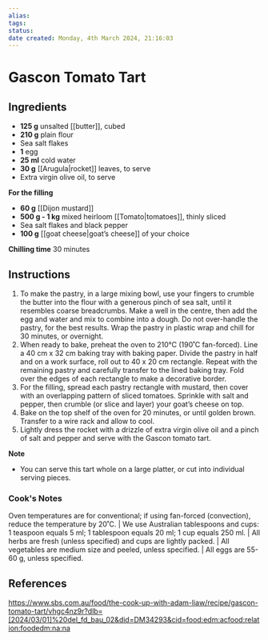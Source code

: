 ```yaml
---
alias: 
tags: 
status:
date created: Monday, 4th March 2024, 21:16:03
---
```


# Gascon Tomato Tart

## Ingredients

- **125 g** unsalted [[butter]], cubed
- **210 g** plain flour
- Sea salt flakes
- **1** egg
- **25 ml** cold water
- **30 g** [[Arugula|rocket]] leaves, to serve
- Extra virgin olive oil, to serve

**For the filling**

- **60 g** [[Dijon mustard]]
- **500 g - 1 kg** mixed heirloom [[Tomato|tomatoes]], thinly sliced
- Sea salt flakes and black pepper
- **100 g** [[goat cheese|goat’s cheese]] of your choice

**Chilling time** 30 minutes

## Instructions

1. To make the pastry, in a large mixing bowl, use your fingers to crumble the butter into the flour with a generous pinch of sea salt, until it resembles coarse breadcrumbs. Make a well in the centre, then add the egg and water and mix to combine into a dough. Do not over-handle the pastry, for the best results. Wrap the pastry in plastic wrap and chill for 30 minutes, or overnight.
2. When ready to bake, preheat the oven to 210°C (190˚C fan-forced). Line a 40 cm x 32 cm baking tray with baking paper. Divide the pastry in half and on a work surface, roll out to 40 x 20 cm rectangle. Repeat with the remaining pastry and carefully transfer to the lined baking tray. Fold over the edges of each rectangle to make a decorative border.
3. For the filling, spread each pastry rectangle with mustard, then cover with an overlapping pattern of sliced tomatoes. Sprinkle with salt and pepper, then crumble (or slice and layer) your goat’s cheese on top.
4. Bake on the top shelf of the oven for 20 minutes, or until golden brown. Transfer to a wire rack and allow to cool.
5. Lightly dress the rocket with a drizzle of extra virgin olive oil and a pinch of salt and pepper and serve with the Gascon tomato tart.

**Note**

- You can serve this tart whole on a large platter, or cut into individual serving pieces.

### Cook's Notes

Oven temperatures are for conventional; if using fan-forced (convection), reduce the temperature by 20˚C. | We use Australian tablespoons and cups: 1 teaspoon equals 5 ml; 1 tablespoon equals 20 ml; 1 cup equals 250 ml. | All herbs are fresh (unless specified) and cups are lightly packed. | All vegetables are medium size and peeled, unless specified. | All eggs are 55-60 g, unless specified.

## References

https://www.sbs.com.au/food/the-cook-up-with-adam-liaw/recipe/gascon-tomato-tart/vhgc4nz9r?dlb=[2024/03/01]%20del_fd_bau_02&did=DM34293&cid=food:edm:acfood:relation:foodedm:na:na
